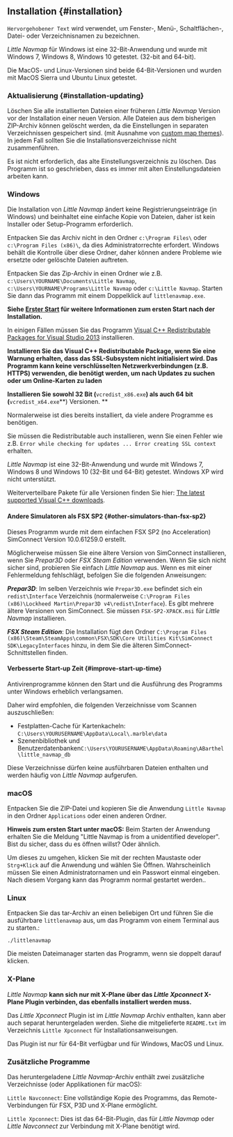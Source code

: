 ## Installation {#installation}

`Hervorgehobener Text` wird verwendet, um Fenster-, Menü-, Schaltflächen-, Datei- oder Verzeichnisnamen zu bezeichnen.

*Little Navmap* für Windows ist eine 32-Bit-Anwendung und wurde mit Windows 7, Windows 8, Windows 10 getestet. \(32-bit and 64-bit\).

Die MacOS- und Linux-Versionen sind beide 64-Bit-Versionen und wurden mit MacOS Sierra und Ubuntu Linux getestet.

### Aktualisierung {#installation-updating}
Löschen Sie alle installierten Dateien einer früheren  _Little Navmap_ Version vor der Installation einer neuen Version. Alle Dateien aus dem bisherigen ZIP-Archiv können gelöscht werden, da die Einstellungen in separaten Verzeichnissen gespeichert sind. \(mit Ausnahme von [custom map themes](MAPTHEMES.md)\). In jedem Fall sollten Sie die Installationsverzeichnisse nicht zusammenführen.

Es ist nicht erforderlich, das alte Einstellungsverzeichnis zu löschen. Das Programm ist so geschrieben, dass es immer mit alten Einstellungsdateien arbeiten kann.

### Windows
Die Installation von _Little Navmap_ ändert keine Registrierungseinträge \(in Windows\) und beinhaltet eine einfache Kopie von Dateien, daher ist kein Installer oder Setup-Programm erforderlich.

Entpacken Sie das Archiv nicht in den Ordner `c:\Program Files\` oder `c:\Program Files (x86)\`, da dies Administratorrechte erfordert. Windows behält die Kontrolle über diese Ordner, daher können andere Probleme wie ersetzte oder gelöschte Dateien auftreten.

Entpacken Sie das Zip-Archiv in einen Ordner wie z.B. `c:\Users\YOURNAME\Documents\Little Navmap`, `c:\Users\YOURNAME\Programs\Little Navmap` oder `c:\Little Navmap`. Starten Sie dann das Programm mit einem Doppelklick auf `littlenavmap.exe`.

**Siehe [Erster Start](INTRO.md#first-start) für weitere Informationen zum ersten Start nach der Installation.**

In einigen Fällen müssen Sie das Programm [Visual C++ Redistributable Packages for Visual Studio 2013](https://www.microsoft.com/en-us/download/details.aspx?id=40784) installieren.

**Installieren Sie das Visual C++ Redistributable Package, wenn Sie eine Warnung erhalten, dass das SSL-Subsystem nicht initialisiert wird. Das Programm kann keine verschlüsselten Netzwerkverbindungen \(z.B. HTTPS\) verwenden, die benötigt werden, um nach Updates zu suchen oder um Online-Karten zu laden**

**Installieren Sie sowohl 32 Bit \(**`vcredist_x86.exe`**\) als auch 64 bit \(**`vcredist_x64.exe`**\) Versionen. **

Normalerweise ist dies bereits installiert, da viele andere Programme es benötigen.

Sie müssen die Redistributable auch installieren, wenn Sie einen Fehler wie z.B. `Error while checking for updates ... Error creating SSL context` erhalten.

_Little Navmap_ ist eine 32-Bit-Anwendung und wurde mit Windows 7, Windows 8 und Windows 10 \(32-Bit und 64-Bit\) getestet. Windows XP wird nicht unterstützt.

Weiterverteilbare Pakete für alle Versionen finden Sie hier: [The latest supported Visual C++ downloads](https://support.microsoft.com/en-us/help/2977003/the-latest-supported-visual-c-downloads).

#### Andere Simulatoren als FSX SP2 {#other-simulators-than-fsx-sp2}

Dieses Programm wurde mit dem einfachen FSX SP2 \(no Acceleration\) SimConnect Version 10.0.61259.0 erstellt.

Möglicherweise müssen Sie eine ältere Version von SimConnect installieren, wenn Sie _Prepar3D_ oder _FSX Steam Edition_ verwenden. Wenn Sie sich nicht sicher sind, probieren Sie einfach _Little Navmap_ aus. Wenn es mit einer Fehlermeldung fehlschlägt, befolgen Sie die folgenden Anweisungen:

_**Prepar3D**_: Im selben Verzeichnis wie `Prepar3D.exe` befindet sich ein `redist\Interface` Verzeichnis \(normalerweise `C:\Program Files (x86)\Lockheed Martin\Prepar3D v4\redist\Interface`\). Es gibt mehrere ältere Versionen von SimConnect. Sie müssen `FSX-SP2-XPACK.msi` für _Little Navmap_ installieren.

_**FSX Steam Edition**_: Die Installation fügt den Ordner `C:\Program Files (x86)\Steam\SteamApps\common\FSX\SDK\Core Utilities Kit\SimConnect SDK\LegacyInterfaces` hinzu, in dem Sie die älteren SimConnect-Schnittstellen finden.

#### Verbesserte Start-up Zeit {#improve-start-up-time}

Antivirenprogramme können den Start und die Ausführung des Programms unter Windows erheblich verlangsamen.

Daher wird empfohlen, die folgenden Verzeichnisse vom Scannen auszuschließen:

* Festplatten-Cache für Kartenkacheln: `C:\Users\YOURUSERNAME\AppData\Local\.marble\data`
* Szenenbibliothek und Benutzerdatenbanken`C:\Users\YOURUSERNAME\AppData\Roaming\ABarthel\little_navmap_db`

Diese Verzeichnisse dürfen keine ausführbaren Dateien enthalten und werden häufig von _Little Navmap_ aufgerufen.

### macOS

Entpacken Sie die ZIP-Datei und kopieren Sie die Anwendung `Little Navmap` in den Ordner `Applications` oder einen anderen Ordner.

**Hinweis zum ersten Start unter macOS:** Beim Starten der Anwendung erhalten Sie die Meldung "Little Navmap is from a unidentified developer". Bist du sicher, dass du es öffnen willst? Oder ähnlich.

Um dieses zu umgehen, klicken Sie mit der rechten Maustaste oder `Strg+Klick` auf die Anwendung und wählen Sie Öffnen. Wahrscheinlich müssen Sie einen Administratornamen und ein Passwort einmal eingeben. Nach diesem Vorgang kann das Programm normal gestartet werden..

### Linux

Entpacken Sie das tar-Archiv an einen beliebigen Ort und führen Sie die ausführbare `littlenavmap` aus, um das Programm von einem Terminal aus zu starten.:

`./littlenavmap`

Die meisten Dateimanager starten das Programm, wenn sie doppelt darauf klicken.

### X-Plane

*Little Navmap* **kann sich nur mit X-Plane über das *Little Xpconnect* X-Plane Plugin verbinden, das ebenfalls installiert werden muss.**

Das *Little Xpconnect* Plugin ist im *Little Navmap* Archiv enthalten, kann aber auch separat heruntergeladen werden. Siehe die mitgelieferte `README.txt` im Verzeichnis `Little Xpconnect` für Installationsanweisungen.

Das Plugin ist nur für 64-Bit verfügbar und für Windows, MacOS und Linux.

### Zusätzliche Programme

Das heruntergeladene *Little Navmap*-Archiv enthält zwei zusätzliche Verzeichnisse \(oder Applikationen für macOS\):

`Little Navconnect`: Eine vollständige Kopie des Programms, das Remote-Verbindungen für FSX, P3D und X-Plane ermöglicht.

`Little Xpconnect`: Dies ist das 64-Bit-Plugin, das für *Little Navmap* oder *Little Navconnect* zur Verbindung mit X-Plane benötigt wird.
